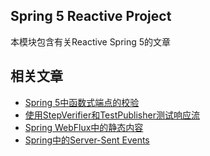 ## Spring 5 Reactive Project

本模块包含有关Reactive Spring 5的文章

## 相关文章

+ [Spring 5中函数式端点的校验](docs/Spring5中函数式端点的校验.md)
+ [使用StepVerifier和TestPublisher测试响应流](docs/使用StepVerifier和TestPublisher测试响应流.md)
+ [Spring WebFlux中的静态内容](docs/Spring-WebFlux中的静态内容.md)
+ [Spring中的Server-Sent Events](docs/Spring中的服务器发送事件.md)